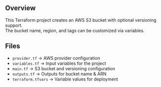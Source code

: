 ## Overview
This Terraform project creates an AWS S3 bucket with optional versioning support.  
The bucket name, region, and tags can be customized via variables.

## Files
- `provider.tf` → AWS provider configuration
- `variables.tf` → Input variables for the project
- `main.tf` → S3 bucket and versioning configuration
- `outputs.tf` → Outputs for bucket name & ARN
- `terraform.tfvars` → Variable values for deployment